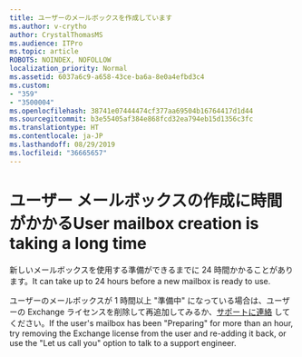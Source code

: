 ```yaml
---
title: ユーザーのメールボックスを作成しています
ms.author: v-crytho
author: CrystalThomasMS
ms.audience: ITPro
ms.topic: article
ROBOTS: NOINDEX, NOFOLLOW
localization_priority: Normal
ms.assetid: 6037a6c9-a658-43ce-ba6a-8e0a4efbd3c4
ms.custom:
- "359"
- "3500004"
ms.openlocfilehash: 38741e07444474cf377aa69504b16764417d1d44
ms.sourcegitcommit: b3e55405af384e868fcd32ea794eb15d1356c3fc
ms.translationtype: HT
ms.contentlocale: ja-JP
ms.lasthandoff: 08/29/2019
ms.locfileid: "36665657"
---
```

# <a name="user-mailbox-creation-is-taking-a-long-time"></a><span data-ttu-id="94694-102">ユーザー メールボックスの作成に時間がかかる</span><span class="sxs-lookup"><span data-stu-id="94694-102">User mailbox creation is taking a long time</span></span>

<span data-ttu-id="94694-103">新しいメールボックスを使用する準備ができるまでに 24 時間かかることがあります。</span><span class="sxs-lookup"><span data-stu-id="94694-103">It can take up to 24 hours before a new mailbox is ready to use.</span></span>
  
<span data-ttu-id="94694-104">ユーザーのメールボックスが 1 時間以上 "準備中" になっている場合は、ユーザーの Exchange ライセンスを削除して再追加してみるか、[サポートに連絡](https://docs.microsoft.com/office365/admin/contact-support-for-business-products?tabs=online) してください。</span><span class="sxs-lookup"><span data-stu-id="94694-104">If the user's mailbox has been "Preparing" for more than an hour, try removing the Exchange license from the user and re-adding it back, or use the "Let us call you" option to talk to a support engineer.</span></span>
